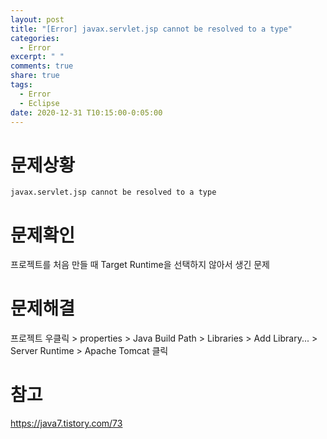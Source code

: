 ```yaml
---
layout: post
title: "[Error] javax.servlet.jsp cannot be resolved to a type"
categories:
  - Error
excerpt: " "
comments: true
share: true
tags:
  - Error
  - Eclipse
date: 2020-12-31 T10:15:00-0:05:00
---
```


# 문제상황

```
javax.servlet.jsp cannot be resolved to a type
```

# 문제확인

프로젝트를 처음 만들 때 Target Runtime을 선택하지 않아서 생긴 문제

# 문제해결

프로젝트 우클릭 > properties > Java Build Path > Libraries > Add Library... > Server Runtime > Apache Tomcat 클릭

# 참고

<https://java7.tistory.com/73>
